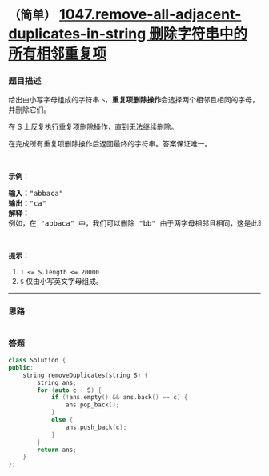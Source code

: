 # `（简单）` [1047.remove-all-adjacent-duplicates-in-string 删除字符串中的所有相邻重复项](https://leetcode-cn.com/problems/remove-all-adjacent-duplicates-in-string/)

### 题目描述
<p>给出由小写字母组成的字符串&nbsp;<code>S</code>，<strong>重复项删除操作</strong>会选择两个相邻且相同的字母，并删除它们。</p>

<p>在 S 上反复执行重复项删除操作，直到无法继续删除。</p>

<p>在完成所有重复项删除操作后返回最终的字符串。答案保证唯一。</p>

<p>&nbsp;</p>

<p><strong>示例：</strong></p>

<pre><strong>输入：</strong>"abbaca"
<strong>输出：</strong>"ca"
<strong>解释：</strong>
例如，在 "abbaca" 中，我们可以删除 "bb" 由于两字母相邻且相同，这是此时唯一可以执行删除操作的重复项。之后我们得到字符串 "aaca"，其中又只有 "aa" 可以执行重复项删除操作，所以最后的字符串为 "ca"。
</pre>

<p>&nbsp;</p>

<p><strong>提示：</strong></p>

<ol>
	<li><code>1 &lt;= S.length &lt;= 20000</code></li>
	<li><code>S</code> 仅由小写英文字母组成。</li>
</ol>


---
### 思路
```
```



### 答题
``` C++
class Solution {
public:
    string removeDuplicates(string S) {
        string ans;
        for (auto c : S) {
            if (!ans.empty() && ans.back() == c) {
                ans.pop_back();
            }
            else {
                ans.push_back(c);
            }
        }
        return ans;
    }
};
```




